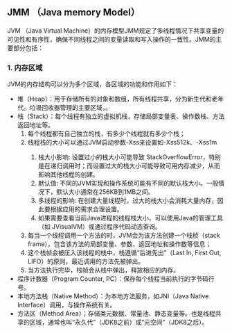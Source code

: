 ## JMM （Java memory Model）
JVM （Java Virtual Machine）的内存模型JMM规定了多线程情况下共享变量的可见性和有序性，确保不同线程之间的变量读取和写入操作的一致性。JMM的主要部分包括：
### 1. 内存区域
JVM的内存结构可以分为多个区域，各区域的功能和作用如下：
- 堆（Heap）：用于存储所有的对象和数组，所有线程共享，分为新生代和老年代。垃圾回收器管理的主要区域，。
- 栈（Stack）：每个线程有独立的虚拟机栈，存储局部变量表、操作数栈、方法返回地址等。
  1. 每个线程都有自己独立的栈，有多少个线程就有多少个栈；
  2. 线程栈的大小可以通过JVM启动参数-Xss<size>来设置如-Xss512k、-Xss1m
     1. 栈大小影响: 设置过小的栈大小可能导致 StackOverflowError，特别是在递归调用时；而设置过大的栈大小可能导致可用内存减少，从而影响其他线程的创建。
     2. 默认值: 不同的JVM实现和操作系统可能有不同的默认栈大小。一般情况下，默认大小通常在256KB到1MB之间。
     3. 多线程的影响: 在创建大量线程时，过大的栈大小会消耗大量内存，因此要根据应用的需求合理设置。
     4. 如果需要查看当前Java进程的线程栈大小，可以使用Java的管理工具（如 JVisualVM）或通过程序代码动态查询。
  3. 每当一个线程调用一个方法的时，JVM会为该方法创建一个栈桢（stack frame），包含该方法的局部变量、参数、返回地址和操作数等信息；
  4. 这个栈帧会被压入该线程的栈中，栈遵循“后进先出”（Last In, First Out, LIFO）的原则，最近调用的方法先被弹出。
  5. 当方法执行完毕，栈帧会从栈中弹出，释放相应的内存。
- 程序计数器（Program Counter, PC）：保存每个线程当前执行的字节码行号。
- 本地方法栈（Native Method）：为本地方法服务，如JNI（Java Native Interface）调用，与操作系统有关。
- 方法区（Method Area）；存储类元数据、常量池、静态变量等。也是线程共享的区域，通常也叫“永久代”（JDK8之前）或“元空间”（JDK8之后）。
